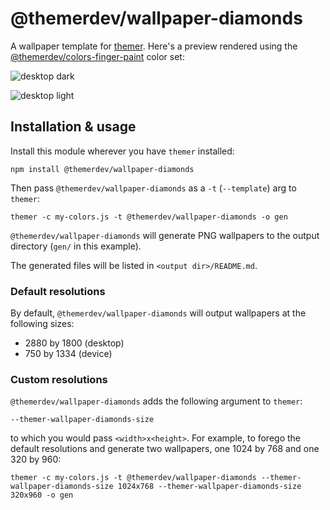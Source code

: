 # @themerdev/wallpaper-diamonds

A wallpaper template for [themer](https://github.com/themerdev/themer). Here's a preview rendered using the [@themerdev/colors-finger-paint](https://github.com/themerdev/themer/tree/main/cli/packages/colors-finger-paint) color set:

![desktop dark](https://cdn.jsdelivr.net/gh/themerdev/themer@8e41155aa7d906e4212df29c67e2799420e08753/cli/packages/wallpaper-diamonds/assets/themer-wallpaper-diamonds-dark-2880x1800.png)

![desktop light](https://cdn.jsdelivr.net/gh/themerdev/themer@8e41155aa7d906e4212df29c67e2799420e08753/cli/packages/wallpaper-diamonds/assets/themer-wallpaper-diamonds-light-2880x1800.png)

## Installation & usage

Install this module wherever you have `themer` installed:

    npm install @themerdev/wallpaper-diamonds

Then pass `@themerdev/wallpaper-diamonds` as a `-t` (`--template`) arg to `themer`:

    themer -c my-colors.js -t @themerdev/wallpaper-diamonds -o gen

`@themerdev/wallpaper-diamonds` will generate PNG wallpapers to the output directory (`gen/` in this example).

The generated files will be listed in `<output dir>/README.md`.

### Default resolutions

By default, `@themerdev/wallpaper-diamonds` will output wallpapers at the following sizes:

- 2880 by 1800 (desktop)
- 750 by 1334 (device)

### Custom resolutions

`@themerdev/wallpaper-diamonds` adds the following argument to `themer`:

    --themer-wallpaper-diamonds-size

to which you would pass `<width>x<height>`. For example, to forego the default resolutions and generate two wallpapers, one 1024 by 768 and one 320 by 960:

    themer -c my-colors.js -t @themerdev/wallpaper-diamonds --themer-wallpaper-diamonds-size 1024x768 --themer-wallpaper-diamonds-size 320x960 -o gen
